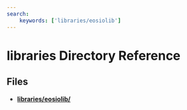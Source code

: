 ```yaml
---
search:
    keywords: ['libraries/eosiolib']
---
```


# libraries Directory Reference

## Files

* **[libraries/eosiolib/](dir_9e60c71e6dfb8d92b39aded6f4ab9fa8.md)**
